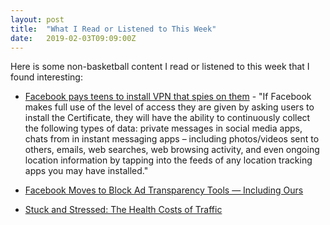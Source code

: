 ```yaml
---
layout: post
title:  "What I Read or Listened to This Week"
date:   2019-02-03T09:09:00Z
---
```

Here is some non-basketball content I read or listened to this week that I found interesting:


* [Facebook pays teens to install VPN that spies on them](https://techcrunch.com/2019/01/29/facebook-project-atlas/) - "If Facebook makes full use of the level of access they are given by asking users to install the Certificate, they will have the ability to continuously collect the following types of data: private messages in social media apps, chats from in instant messaging apps – including photos/videos sent to others, emails, web searches, web browsing activity, and even ongoing location information by tapping into the feeds of any location tracking apps you may have installed."

* [Facebook Moves to Block Ad Transparency Tools — Including Ours](https://www.propublica.org/article/facebook-blocks-ad-transparency-tools)

* [Stuck and Stressed: The Health Costs of Traffic](https://www.nytimes.com/2019/01/21/upshot/stuck-and-stressed-the-health-costs-of-traffic.html)

